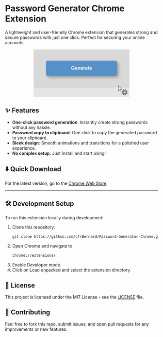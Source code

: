 # Password Generator Chrome Extension

A lightweight and user-friendly Chrome extension that generates strong and secure passwords with just one click. Perfect for securing your online accounts.

<p align="center">
  <img src="docs/img/ObXgQgOxCV.gif" alt="Password Generator Demo" />
</p>

## ✨ Features

- **One-click password generation**: Instantly create strong passwords without any hassle.
- **Password copy to clipboard**: One click to copy the generated password to your clipboard.
- **Sleek design**: Smooth animations and transitions for a polished user experience.
- **No complex setup**: Just install and start using!

## ⬇️ Quick Download

For the latest version, go to the [Chrome Web Store](https://chromewebstore.google.com/detail/password-generator/ehgbipfnhjjobfkklifaiabkbhjghofe?authuser=0&hl=fr).

---

## 🛠 Development Setup

To run this extension locally during development:

1. Clone this repository:
   ```bash
   git clone https://github.com/cfrBernard/Password-Generator-Chrome.git

2. Open Chrome and navigate to 
   ```bash
   chrome://extensions/

3. Enable Developer mode.
4. Click on Load unpacked and select the extension directory.

## 📁 License
This project is licensed under the MIT License - see the [LICENSE](./LICENSE.md) file.

## 🤝 Contributing
Feel free to fork this repo, submit issues, and open pull requests for any improvements or new features.
